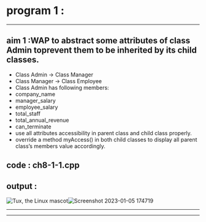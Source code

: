 # program 1 :
---
## aim 1 :WAP to abstract some attributes of class Admin toprevent them to be inherited by its child classes.
- Class Admin -> Class Manager
- Class Manager -> Class Employee
- Class Admin has following members:
- company_name
- manager_salary
- employee_salary
- total_staff
- total_annual_revenue
- can_terminate
- use all attributes accessibility in parent class and child class properly.
- override a method myAccess() in both child
classes to display all parent class’s members value
accordingly.

## code : ch8-1-1.cpp

## output : 
 ![Tux, the Linux mascot]()![Screenshot 2023-01-05 174719](https://user-images.githubusercontent.com/114163927/210778507-3c44496d-3b21-4154-85e4-a7bc41f5af8d.png)


---
___
